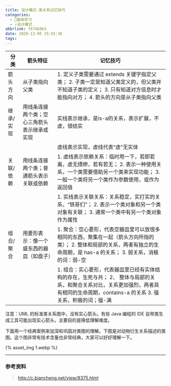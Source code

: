 ```yaml
---
title: 设计模式-类关系记忆技巧
categories:
  - 🌙基础学习
  - ⭐设计模式
abbrlink: f674b963
date: 2020-12-05 15:55:36
tags:
---
```


| 分类 | 箭头特征 | 记忆技巧 |
| ---- | ------- | ------- |
| 箭头方向 | 从子类指向父类 | 1. 定义子类需要通过 extends 关键字指定父类； 2. 子类一定是知道父类定义的，但父类并不知道子类的定义； 3. 只有知道对方信息时才能指向对方； 4. 箭头的方向是从子类指向父类 |
| 继承/实现 | 用线条连接两个类；空心三角箭头表示继承或实现 | 实线表示继承，是is-a的关系，表示扩展，不虚，很结实 |
|  |  | 虚线表示实现，虚线代表“虚”无实体 |
| 关联/依赖 | 用线条连接两个类；普通箭头表示关联或依赖 | 1. 虚线表示依赖关系：临时用一下，若即若离，虚无缥缈，若有若无； 2. 表示一种使用关系，一个类需要借助另一个类来实现功能； 3. 一般一个类将另一个类作为参数使用，或作为返回值 |
|  |  | 1. 实线表示关联关系：关系稳定，实打实的关系，“铁哥们”； 2. 表示一个类对象和另一个类对象有关联； 3. 通常一个类中有另一个类对象作为属性 |
| 组合/聚合	| 用菱形表示：像一个盛东西的器皿（如盘子） | 1. 聚合：空心菱形，代表空器皿里可以放很多相同的东西，聚集在一起（箭头方向所指的类）； 2. 整体和局部的关系，两者有独立的生命周期，是 has-a 的关系； 3. 弱关系，消极的词：弱-空 |
|  |  | 1. 组合：实心菱形，代表器皿里已经有实体结构的存在，生死与共； 2、 整体与局部的关系，和聚合关系对比，关系更加强烈，两者具有相同的生命周期，contains-a 的关系 3. 强关系，积极的词；强-满 |

<!--more-->

注意：UML 的标准类关系图中，没有实心箭头。有些 Java 编程的 IDE 自带类生成工具可能出现实心箭头，主要目的是降低理解难度。

下面用一个经典案例来加深和巩固对类图的理解。下图是对动物衍生关系描述的类图。这个图非常有技术含量也非常经典，大家可以好好理解一下。

{% asset_img 1.webp %}

***

### 参考资料

> <http://c.biancheng.net/view/8375.html>
